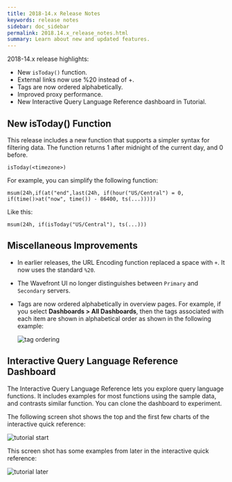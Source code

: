 ```yaml
---
title: 2018-14.x Release Notes
keywords: release notes
sidebar: doc_sidebar
permalink: 2018.14.x_release_notes.html
summary: Learn about new and updated features.
---
```


2018-14.x release highlights:
- New `isToday()` function.
- External links now use %20 instead of +.
- Tags are now ordered alphabetically.
- Improved proxy performance.
- New Interactive Query Language Reference dashboard in Tutorial.

## New isToday() Function

This release includes a new function that supports a simpler syntax for filtering data. The function returns 1 after midnight of the current day, and 0 before.
```
isToday(<timezone>)
```
For example, you can simplify the following function:
```
msum(24h,if(at("end",last(24h, if(hour("US/Central") = 0, if(time()>at("now", time()) - 86400, ts(...)))))
```
Like this:
```
msum(24h, if(isToday("US/Central"), ts(...)))
```

## Miscellaneous Improvements

- In earlier releases, the URL Encoding function replaced a space with `+`. It now uses the standard `%20`.
- The Wavefront UI no longer distinguishes between `Primary` and `Secondary` servers.
- Tags are now ordered alphabetically in overview pages. For example, if you select **Dashboards > All Dashboards**, then the tags associated with each item are shown in alphabetical order as shown in the following example:

  ![tag ordering](images/tag_ordering.png)


## Interactive Query Language Reference Dashboard

The Interactive Query Language Reference lets you explore query language functions. It includes examples for most functions using the sample data, and contrasts similar function. You can clone the dashboard to experiment.

The following screen shot shows the top and the first few charts of the interactive quick reference:

![tutorial start](images/tutorial_start.png)

This screen shot has some examples from later in the interactive quick reference:

![tutorial later](images/tutorial_later.png)
